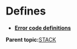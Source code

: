 # Defines

-   **[Error code definitions](GUID-CE597F34-2DD2-44C8-9BD3-A6E75D6457F9.md)**  


**Parent topic:**[STACK](GUID-179AF0F2-85E7-462E-A54B-F4983FD3D7DA.md)

